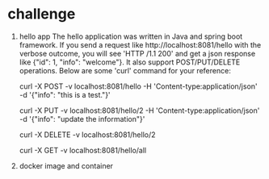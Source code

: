 # challenge


1. hello app
  The hello application was written in Java and spring boot framework. If you send a request like http://localhost:8081/hello with the verbose outcome, you will see 'HTTP /1.1 200' and get a json response like {"id": 1, "info": "welcome"}.
  It also support POST/PUT/DELETE operations. Below are some 'curl' command for your reference:
  
     curl -X POST -v localhost:8081/hello -H 'Content-type:application/json' -d '{"info": "this is a test."}' 
     
     curl -X PUT -v localhost:8081/hello/2 -H 'Content-type:application/json' -d '{"info": "update the information"}'
     
     curl -X DELETE -v localhost:8081/hello/2
     
     curl -X GET -v localhost:8081/hello/all
     
 2. docker image and container

    
     
